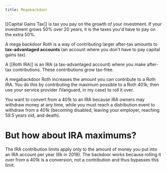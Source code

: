 ```yaml
---
title: Megabackdoor
---
```


[[Capital Gains Tax]] is tax you pay on the growth of your investment. If your investment grows 50% over 20 years, it is the taxes you'd have to pay
on the extra 50%.

A mega backdoor Roth is a way of contributing larger after-tax amounts to **tax-advantaged accounts** (an account where you don't have to pay capital gains tax).

A [[Roth IRA]] is an IRA (a tax-advantaged account) where you make after-tax contributions. These contributions grow tax-free.

A megabackdoor Roth increases the amount you can contribute to a Roth IRA. You do this by contributing the maximum possible to a Roth 401k, then
use your service provider (Vanguard, in my case) to roll it over.

You want to convert from a 401k to an IRA because IRA owners may withdraw money at any time, while you must reach a distribution event to withdraw from a 401k (becoming disabled, leaving your employer, reaching 59.5 years old, and death).

# But how about IRA maximums?
The IRA contribution limits apply only to the amount of money you put into an IRA account per year (6k in 2019). The backdoor works because rolling it over from a 401k is a conversion, not a contribution and thus
bypasses this limit.
